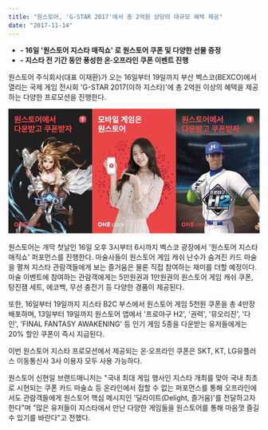 ```yaml
---
title: "원스토어, 'G-STAR 2017'에서 총 2억원 상당의 대규모 혜택 제공"
date: "2017-11-14"
---
```


- **\- 16일 '원스토어 지스타 매직쇼' 로 원스토어 쿠폰 및 다양한 선물 증정**
- **\- 지스타 전 기간 동안 풍성한 온·오프라인 쿠폰 이벤트 진행**

원스토어 주식회사(대표 이재환)가 오는 16일부터 19일까지 부산 벡스코(BEXCO)에서 열리는 국제 게임 전시회 'G-STAR 2017(이하 지스타)'에 총 2억원 이상의 혜택을 제공하는 다양한 프로모션을 진행한다.

![](images/171114_01.jpg)

원스토어는 개막 첫날인 16일 오후 3시부터 6시까지 벡스코 광장에서 '원스토어 지스타 매직쇼' 퍼포먼스를 진행한다. 마술사들이 원스토어 게임 캐쉬 난수가 숨겨진 카드 마술을 펼쳐 지스타 관람객들에게 보는 즐거움은 물론 직접 참여하는 재미를 더할 예정이다. 마술 이벤트에 참여하는 관람객에게는 5만원권과 1만원권의 원스토어 게임 캐쉬 쿠폰, 탕진잼 세트, 에코백, 무선 충전기 등 다양한 경품이 제공된다.

또한, 16일부터 19일까지 지스타 B2C 부스에서 원스토어 게임 5천원 쿠폰을 총 4만장 배포하며, 13일부터 19일까지 원스토어 앱에서 '프로야구 H2', '권력', '뮤오리진', '다인', 'FINAL FANTASY AWAKENING' 등 인기 게임 5종을 다운받는 유저들에게는 20% 할인 쿠폰이 즉시 지급된다.

이번 원스토어 지스타 프로모션에서 제공되는 온·오프라인 쿠폰은 SKT, KT, LG유플러스 이동통신사 3사 이용자 모두 사용 가능하다.

원스토어 신현일 브랜드매니저는 "국내 최대 게임 행사인 지스타 개최를 맞아 국내 최초로 시현되는 쿠폰 카드 마술쇼 등 온라인에서 접할 수 없는 퍼포먼스를 통해 오프라인에서도 관람객들에게 원스토어 핵심 메시지인 '딜라이트(Delight, 즐거움)'를 전달하고자 한다"며 "많은 유저들이 지스타에서 만난 다양한 게임들을 원스토어를 통해 마음껏 즐길 수 있기를 바란다"고 전했다.
